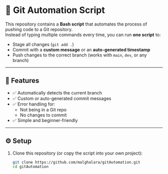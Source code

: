 # 🚀 Git Automation Script

This repository contains a **Bash script** that automates the process of pushing code to a Git repository.  
Instead of typing multiple commands every time, you can run **one script** to:

- Stage all changes (`git add .`)
- Commit with a **custom message** or an **auto-generated timestamp**
- Push changes to the correct branch (works with `main`, `dev`, or any branch)

---

## 📌 Features

- ✅ Automatically detects the current branch  
- ✅ Custom or auto-generated commit messages  
- ✅ Error handling for:
  - Not being in a Git repo
  - No changes to commit  
- ✅ Simple and beginner-friendly  

---

## ⚙️ Setup

1. Clone this repository (or copy the script into your own project):
   ```bash
   git clone https://github.com/malghalara/gitAutomation.git
   cd gitAutomation
